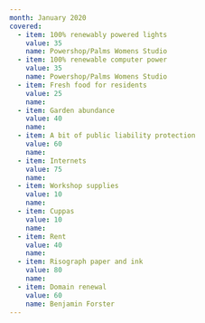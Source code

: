 ```yaml
---
month: January 2020
covered:
  - item: 100% renewably powered lights
    value: 35
    name: Powershop/Palms Womens Studio
  - item: 100% renewable computer power
    value: 35
    name: Powershop/Palms Womens Studio
  - item: Fresh food for residents
    value: 25
    name: 
  - item: Garden abundance
    value: 40
    name: 
  - item: A bit of public liability protection
    value: 60
    name: 
  - item: Internets
    value: 75
    name: 
  - item: Workshop supplies
    value: 10
    name: 
  - item: Cuppas
    value: 10
    name: 
  - item: Rent
    value: 40
    name: 
  - item: Risograph paper and ink
    value: 80
    name: 
  - item: Domain renewal
    value: 60
    name: Benjamin Forster
---
```

